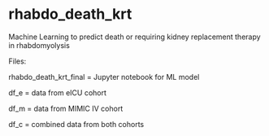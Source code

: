 # rhabdo_death_krt
Machine Learning to predict death or requiring kidney replacement therapy in rhabdomyolysis

Files:

rhabdo_death_krt_final = Jupyter notebook for ML model

df_e = data from eICU cohort

df_m = data from MIMIC IV cohort

df_c = combined data from both cohorts

